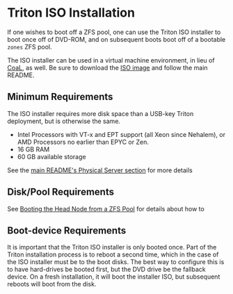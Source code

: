 <!--
    This Source Code Form is subject to the terms of the Mozilla Public
    License, v. 2.0. If a copy of the MPL was not distributed with this
    file, You can obtain one at http://mozilla.org/MPL/2.0/.
-->

<!--
    Copyright 2021, Joyent, Inc.
-->

# Triton ISO Installation

If one wishes to boot off a ZFS pool, one can use the Triton ISO installer to
boot once off of DVD-ROM, and on subsequent boots boot off of a bootable
`zones` ZFS pool.

The ISO installer can be used in a virtual machine environment, in lieu of
[CoaL](./docs/developer-guide/coal-setup.md), as well.  Be sure to download
the [ISO
image](https://us-east.manta.joyent.com/Joyent_Dev/public/SmartDataCenter/iso-latest.iso)
and follow the main README. 

## Minimum Requirements

The ISO installer requires more disk space than a USB-key Triton deployment,
but is otherwise the same.

- Intel Processors with VT-x and EPT support (all Xeon since Nehalem), or AMD Processors no earlier than EPYC or Zen. 
- 16 GB RAM
- 60 GB available storage

See the [main README's Physical Server
section](https://github.com/joyent/triton/tree/TRITON-2202#installing-triton-on-a-physical-server)
for more details

## Disk/Pool Requirements

See [Booting the Head Node from a ZFS
Pool](https://github.com/joyent/triton/blob/TRITON-2202/docs/developer-guide/zpool.md)
for details about how to 

## Boot-device Requirements

It is important that the Triton ISO installer is only booted once.  Part of
the Triton installation process is to reboot a second time, which in the case
of the ISO installer must be to the boot disks.  The best way to configure
this is to have hard-drives be booted first, but the DVD drive be the
fallback device.  On a fresh installation, it will boot the installer ISO,
but subsequent reboots will boot from the disk.
